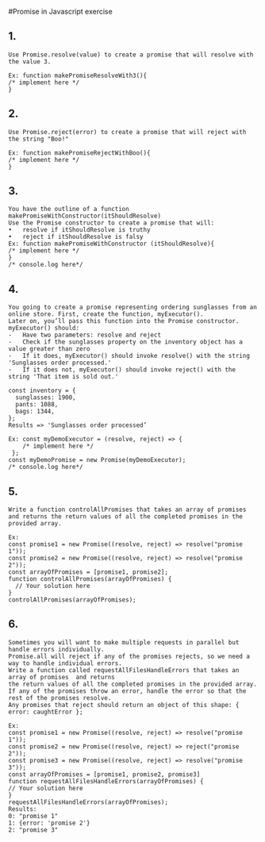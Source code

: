     
#Promise in Javascript exercise

## 1.	
	Use Promise.resolve(value) to create a promise that will resolve with the value 3.
	
	Ex: function makePromiseResolveWith3(){
	/* implement here */
	}
	
## 2.	
	Use Promise.reject(error) to create a promise that will reject with the string "Boo!"
	
	Ex: function makePromiseRejectWithBoo(){
	/* implement here */
	}
	
## 3.	
	You have the outline of a function makePromiseWithConstructor(itShouldResolve)
	Use the Promise constructor to create a promise that will:
	•	resolve if itShouldResolve is truthy
	•	reject if itShouldResolve is falsy
	Ex: function makePromiseWithConstructor (itShouldResolve){
	/* implement here */
	}
	/* console.log here*/

## 4.	
	You going to create a promise representing ordering sunglasses from an online store. First, create the function, myExecutor(). 
	Later on, you’ll pass this function into the Promise constructor.
	myExecutor() should:
	-	Have two parameters: resolve and reject
	-	Check if the sunglasses property on the inventory object has a value greater than zero
	-	If it does, myExecutor() should invoke resolve() with the string 'Sunglasses order processed.'
	-	If it does not, myExecutor() should invoke reject() with the string 'That item is sold out.'

	const inventory = {
	  sunglasses: 1900,
	  pants: 1088,
	  bags: 1344,
	};
	Results => 'Sunglasses order processed’

	Ex: const myDemoExecutor = (resolve, reject) => {
		/* implement here */
	 };
	const myDemoPromise = new Promise(myDemoExecutor);
	/* console.log here*/

## 5.	
	Write a function controlAllPromises that takes an array of promises 
	and returns the return values of all the completed promises in the provided array. 

	Ex:
	const promise1 = new Promise((resolve, reject) => resolve("promise 1"));
	const promise2 = new Promise((resolve, reject) => resolve("promise 2"));
	const arrayOfPromises = [promise1, promise2];
	function controlAllPromises(arrayOfPromises) {
	  // Your solution here
	}
	controlAllPromises(arrayOfPromises);
	

## 6.	
	Sometimes you will want to make multiple requests in parallel but handle errors individually. 
	Promise.all will reject if any of the promises rejects, so we need a way to handle individual errors.
	Write a function called requestAllFilesHandleErrors that takes an array of promises  and returns 
	the return values of all the completed promises in the provided array.
	If any of the promises throw an error, handle the error so that the rest of the promises resolve.
	Any promises that reject should return an object of this shape: { error: caughtError };

	Ex:
	const promise1 = new Promise((resolve, reject) => resolve("promise 1"));
	const promise2 = new Promise((resolve, reject) => reject("promise 2"));
	const promise3 = new Promise((resolve, reject) => resolve("promise 3"));
	const arrayOfPromises = [promise1, promise2, promise3]
	function requestAllFilesHandleErrors(arrayOfPromises) {
	// Your solution here
	}
	requestAllFilesHandleErrors(arrayOfPromises);
	Results: 
	0: "promise 1"
	1: {error: 'promise 2'}
	2: "promise 3"

